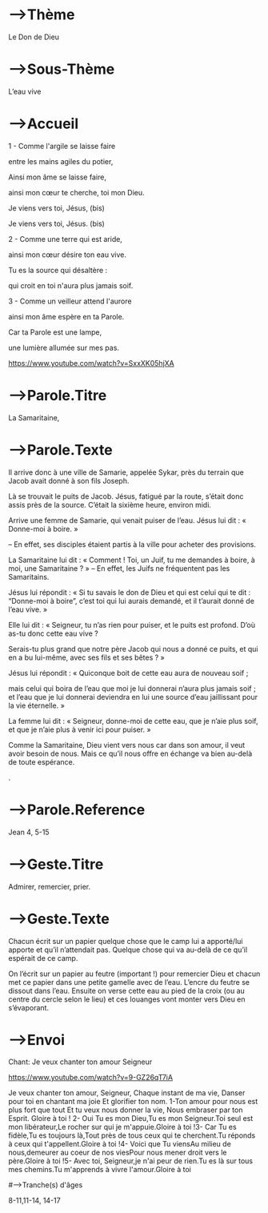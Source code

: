 # -->Thème

Le Don de Dieu



# -->Sous-Thème

L’eau vive



# -->Accueil







1 - Comme l'argile se laisse faire 

entre les mains agiles du potier, 

Ainsi mon âme se laisse faire, 

ainsi mon cœur te cherche, toi mon Dieu. 



Je viens vers toi, Jésus, (bis) 

Je viens vers toi, Jésus. (bis) 



2 - Comme une terre qui est aride, 

ainsi mon cœur désire ton eau vive. 

Tu es la source qui désaltère : 

qui croit en toi n'aura plus jamais soif.

 

3 - Comme un veilleur attend l'aurore 

ainsi mon âme espère en ta Parole. 

Car ta Parole est une lampe, 

une lumière allumée sur mes pas.



https://www.youtube.com/watch?v=SxxXK05hjXA



# -->Parole.Titre

La Samaritaine, 



# -->Parole.Texte



Il arrive donc à une ville de Samarie, appelée Sykar, près du terrain que Jacob avait donné à son fils Joseph.

Là se trouvait le puits de Jacob. Jésus, fatigué par la route, s’était donc assis près de la source. C’était la sixième heure, environ midi.

Arrive une femme de Samarie, qui venait puiser de l’eau. Jésus lui dit : « Donne-moi à boire. »

– En effet, ses disciples étaient partis à la ville pour acheter des provisions.

La Samaritaine lui dit : « Comment ! Toi, un Juif, tu me demandes à boire, à moi, une Samaritaine ? » – En effet, les Juifs ne fréquentent pas les Samaritains.

Jésus lui répondit : « Si tu savais le don de Dieu et qui est celui qui te dit : “Donne-moi à boire”, c’est toi qui lui aurais demandé, et il t’aurait donné de l’eau vive. »

Elle lui dit : « Seigneur, tu n’as rien pour puiser, et le puits est profond. D’où as-tu donc cette eau vive ?

Serais-tu plus grand que notre père Jacob qui nous a donné ce puits, et qui en a bu lui-même, avec ses fils et ses bêtes ? »

Jésus lui répondit : « Quiconque boit de cette eau aura de nouveau soif ;

mais celui qui boira de l’eau que moi je lui donnerai n’aura plus jamais soif ; et l’eau que je lui donnerai deviendra en lui une source d’eau jaillissant pour la vie éternelle. »

La femme lui dit : « Seigneur, donne-moi de cette eau, que je n’aie plus soif, et que je n’aie plus à venir ici pour puiser. »



Comme la Samaritaine, Dieu vient vers nous car dans son amour, il veut avoir besoin de nous. Mais ce qu’il nous offre en échange va bien au-delà de toute espérance. 

.

# -->Parole.Reference

Jean 4, 5-15



# -->Geste.Titre

Admirer, remercier, prier. 



# -->Geste.Texte



Chacun écrit sur un papier quelque chose que le camp lui a apporté/lui apporte et qu’il n’attendait pas. Quelque chose qui va au-delà de ce qu’il espérait de ce camp. 

On l’écrit sur un papier au feutre (important !) pour remercier Dieu et chacun met ce papier dans une petite gamelle avec de l’eau. L’encre du feutre se dissout dans l’eau. Ensuite on verse cette eau au pied de la croix (ou au centre du cercle selon le lieu) et ces louanges vont monter vers Dieu en s’évaporant.





# -->Envoi



Chant: Je veux chanter ton amour Seigneur 



https://www.youtube.com/watch?v=9-GZ26qT7iA



Je veux chanter ton amour, Seigneur, Chaque instant de ma vie,   Danser pour toi en chantant ma joie  Et glorifier ton nom.   1-Ton amour pour nous est plus fort que tout   Et tu veux nous donner la vie, Nous embraser par ton Esprit.  Gloire à toi ! 2- Oui Tu es mon Dieu,Tu es mon Seigneur.Toi seul est mon libérateur,Le rocher sur qui je m'appuie.Gloire à toi !3- Car Tu es fidèle,Tu es toujours là,Tout près de tous ceux qui te cherchent.Tu réponds à ceux qui t'appellent.Gloire à toi !4- Voici que Tu viensAu milieu de nous,demeurer au coeur de nos viesPour nous mener droit vers le père.Gloire à toi !5- Avec toi, Seigneur,je n'ai peur de rien.Tu es là sur tous mes chemins.Tu m'apprends à vivre l'amour.Gloire à toi 

#-->Tranche(s) d'âges

8-11,11-14, 14-17

